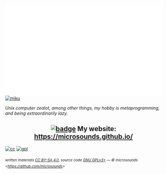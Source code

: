 <img align="right"
	src="https://raw.githubusercontent.com/microsounds/zzzzzzz-stats/master/generated/languages.svg">

[![miku]](https://microsounds.github.io/)

_Unix computer zealot, among other things, my hobby is metaprogramming, and being extraordinarily lazy._

## <div align="center">[![badge]](https://microsounds.github.io/) My website: <https://microsounds.github.io/> </div>

[![cc](https://microsounds.github.io/static/button/cc.png)][cc_url]
[![gpl](https://microsounds.github.io/static/button/gpl.png)][gpl_url]

<sub><i>written materials [CC BY-SA 4.0][cc_url], source code [GNU GPLv3+][gpl_url] — © microsounds &lt;<https://github.com/microsounds>&gt;</i><sub>

[cc_url]: https://creativecommons.org/licenses/by-sa/4.0
[gpl_url]: https://www.gnu.org/licenses/gpl-3.0
[miku]: https://microsounds.github.io/static/shimemiku/shime32.png
[badge]: https://microsounds.github.io/static/button/badge.png

